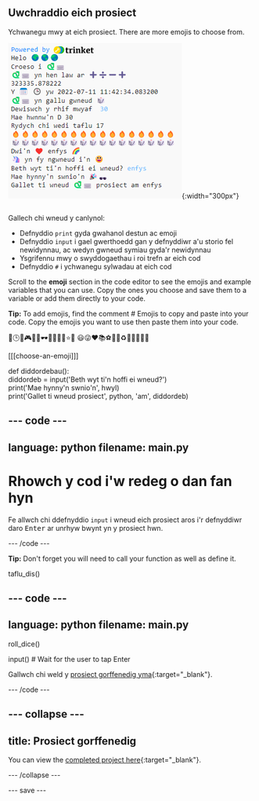## Uwchraddio eich prosiect

<div style="display: flex; flex-wrap: wrap">
<div style="flex-basis: 200px; flex-grow: 1; margin-right: 15px;">
Ychwanegu mwy at eich prosiect. There are more emojis to choose from.
  </div>
<div>

![Prosiect hirach yn yr ardal allbwn gyda mwy o destun, emoji a mewnbynnau.](images/upgrade_ideas.png){:width="300px"} 

</div>
</div>

Gallech chi wneud y canlynol:
+ Defnyddio `print` gyda gwahanol destun ac emoji
+ Defnyddio `input` i gael gwerthoedd gan y defnyddiwr a'u storio fel newidynnau, ac wedyn gwneud symiau gyda'r newidynnau
+ Ysgrifennu mwy o swyddogaethau i roi trefn ar eich cod
+ Defnyddio `#` i ychwanegu sylwadau at eich cod

Scroll to the **emoji** section in the code editor to see the emojis and example variables that you can use. Copy the ones you choose and save them to a variable or add them directly to your code.

**Tip:** To add emojis, find the comment # Emojis to copy and paste into your code. Copy the emojis you want to use then paste them into your code.

📅🕒🎨🎮🔬🎉🕶️🎲🦄🚀💯⭐💛 😃😜❤️📚⚽🎾👟♻️🌳🔥✨🥺🌈

[[[choose-an-emoji]]]

def diddordebau():   
diddordeb = input('Beth wyt ti\'n hoffi ei wneud?')   
print('Mae hynny\'n swnio\'n', hwyl)   
print('Gallet ti wneud prosiect', python, 'am', diddordeb)

--- code ---
---
language: python
filename: main.py
---

# Rhowch y cod i'w redeg o dan fan hyn
Fe allwch chi ddefnyddio `input` i wneud eich prosiect aros i'r defnyddiwr daro <kbd>Enter</kbd> ar unrhyw bwynt yn y prosiect hwn.

--- /code ---

**Tip:** Don't forget you will need to call your function as well as define it.

taflu_dis()

--- code ---
---
language: python
filename: main.py
---

roll_dice()

input()  # Wait for the user to tap Enter

Gallwch chi weld y [prosiect gorffenedig yma](https://trinket.io/embed/python/7cbddc178c){:target="_blank"}.

--- /code ---

--- collapse ---
---
title: Prosiect gorffenedig
---

You can view the [completed project here](https://editor.raspberrypi.org/en/projects/hello-world-solution){:target="_blank"}.

--- /collapse ---

--- save ---
